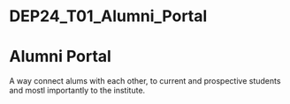 # DEP24_T01_Alumni_Portal


# Alumni Portal

A way connect alums with each other, to current and prospective students and mostl importantly to the institute.
